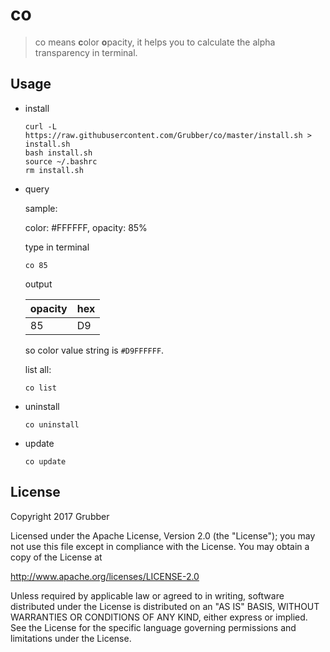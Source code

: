 # co

> co means **c**olor **o**pacity, it helps you to calculate the alpha transparency in terminal.

## Usage

- install
  
  	```
	curl -L https://raw.githubusercontent.com/Grubber/co/master/install.sh > install.sh
	bash install.sh
	source ~/.bashrc
	rm install.sh
 	```

- query

	sample: 

	color: #FFFFFF, opacity: 85%

	type in terminal

	```
	co 85
	```

	output

	|opacity|hex|
	|---|---|
    |85|D9|

    so color value string is `#D9FFFFFF`.

	list all:

	```
	co list
	```

- uninstall

	```
	co uninstall
	```
- update

	```
	co update
	```

## License

Copyright 2017 Grubber

Licensed under the Apache License, Version 2.0 (the "License");
you may not use this file except in compliance with the License.
You may obtain a copy of the License at

   http://www.apache.org/licenses/LICENSE-2.0

Unless required by applicable law or agreed to in writing, software
distributed under the License is distributed on an "AS IS" BASIS,
WITHOUT WARRANTIES OR CONDITIONS OF ANY KIND, either express or implied.
See the License for the specific language governing permissions and
limitations under the License.
